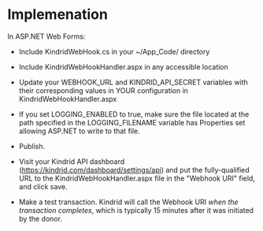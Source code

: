 # Implemenation

In ASP.NET Web Forms:

- Include KindridWebHook.cs in your ~/App_Code/ directory

- Include KindridWebHookHandler.aspx in any accessible location

- Update your WEBHOOK_URL and KINDRID_API_SECRET variables with their corresponding values in YOUR configuration in KindridWebHookHandler.aspx

- If you set LOGGING_ENABLED to true, make sure the file located at the path specified in the LOGGING_FILENAME variable has Properties set allowing ASP.NET to write to that file.

- Publish.

- Visit your Kindrid API dashboard (https://kindrid.com/dashboard/settings/api) and put the fully-qualified URL to the KindridWebHookHandler.aspx file 
in the "Webhook URI" field, and click save.  

- Make a test transaction.  Kindrid will call the Webhook URI *when the transaction completes*, which is typically 15 minutes after it was initiated by the donor.  


